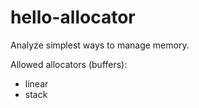 # hello-allocator

Analyze simplest ways to manage memory.

Allowed allocators (buffers):

* linear
* stack
